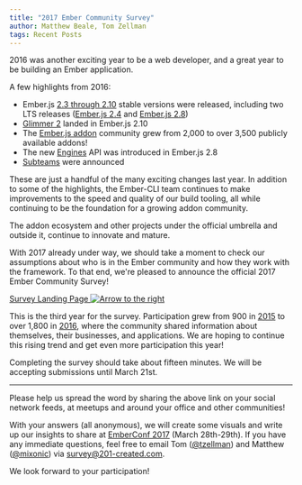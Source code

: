 ```yaml
---
title: "2017 Ember Community Survey"
author: Matthew Beale, Tom Zellman
tags: Recent Posts
---
```


2016 was another exciting year to be a web developer, and a great year to be
building an Ember application. 

A few highlights from 2016:

- Ember.js [2.3 through 2.10](http://emberjs.com/blog/tags/releases.html) stable versions were released,
including two LTS releases ([Ember.js 2.4](http://emberjs.com/blog/2016/04/11/ember-2-5-released.html) 
and [Ember.js 2.8](http://emberjs.com/blog/2016/10/17/ember-2-9-released.html))
- [Glimmer 2](http://emberjs.com/blog/2016/07/29/announcing-the-glimmer-2-alpha.html) landed in Ember.js 2.10
- The [Ember.js addon](https://www.emberaddons.com/) community grew from 2,000 to over 3,500 publicly available addons!
- The new [Engines](https://github.com/emberjs/rfcs/pull/10) API was introduced in Ember.js 2.8
- [Subteams](http://emberjs.com/blog/2016/05/19/introducing-subteams.html) were announced


These are just a handful of the many exciting changes last year.
In addition to some of the highlights, the Ember-CLI
team continues to make improvements to the speed and quality of our build tooling,
all while continuing to be the foundation for a growing addon community.

The addon ecosystem and other projects under the official umbrella and outside it, continue to
innovate and mature.

With 2017 already under way, we should take a moment to check our assumptions
about who is in the Ember community and how they work with the framework.
To that end, we're pleased to announce the official 2017 Ember Community Survey!

<a href="/ember-community-survey-2017" class="survey-button orange button">
  Survey Landing Page <img src="/images/survey/right-arrow.png" alt="Arrow to the right" />
</a>

This is the third year for the survey. Participation grew from 900 in 
[2015]((http://www.201-created.com/ember-community-survey-2015)) to over 1,800 in 
[2016](http://emberjs.com/ember-community-survey-2016),
where the community shared information about themselves, their businesses, and applications.
We are hoping to continue this rising trend and get even more participation this year! 

Completing the survey should take about fifteen minutes. We will be accepting
submissions until March 21st.

---

Please help us spread the word by sharing the above link on your social
network feeds, at meetups and around your office and other communities!

With your answers (all anonymous), we will create some visuals and write up our
insights to share at [EmberConf 2017](http://emberconf.com/) (March 28th-29th).
If you have any immediate questions, feel free to email
Tom ([@tzellman](https://twitter.com/tzellman)) and
Matthew ([@mixonic](https://twitter.com/mixonic)) via
[survey@201-created.com](mailto:survey@201-created.com).

We look forward to your participation!
